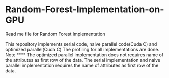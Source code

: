 # Random-Forest-Implementation-on-GPU

Read me file for Random Forest Implementation

This repository implements serial code, naive parallel code(Cuda C) and optimized parallel(Cuda C)
The profiling for all implementations are done.  
Note ****
The optimized parallel implementation does not requires name of the attributes as first row of the data.
The serial implementation and naive parallel implementation requires the name of attributes as first row of the data.

